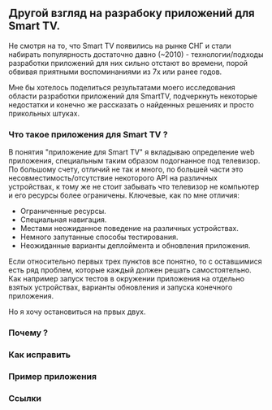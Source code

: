 ## Другой взгляд на разрабоку приложений для Smart TV.

Не смотря на то, что Smart TV появились на рынке СНГ и стали набирать популярность достаточно давно (~2010) - технологии/подходы
разработки приложений для них сильно отстают во времени, порой обвивая приятными воспоминаниями из 7х или ранее годов.

Мне бы хотелось поделиться результатами моего исследования области разработки приложений для SmartTV, подчеркнуть некоторые 
недостатки и конечно же рассказать о найденных решениях и просто прикольных штуках.

### Что такое приложения для Smart TV ?

В понятия "приложение для Smart TV" я вкладываю определение web приложения, специальным таким образом подогнанное под телевизор.
По большому счету, отличий не так и много, по большей части это несовместимость/отсутствие некоторого API на различных устройствах, к тому же не стоит забывать что телевизор не компьютер и его ресурсы более ограничены.
Ключевые, как по мне отличия:

* Ограниченные ресурсы.
* Специальная навигация.
* Местами неожиданное поведение на различных устройствах.
* Немного запутанные способы тестирования.
* Неожиданные варианты деплоймента и обновления приложения.

Если относительно первых трех пунктов все понятно, то с оставшимися есть ряд проблем, которые каждый должен решать самостоятельно. Как например запуск тестов в окружении приложения на отдельно взятых устройствах, варианты обновления и запуска конечного приложения.

Но я хочу остановиться на првых двух.

### Почему ?

### Как исправить

### Пример приложения

### Ссылки
